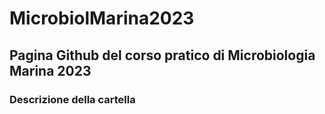 # MicrobiolMarina2023

## Pagina Github del corso pratico di Microbiologia Marina 2023

### Descrizione della cartella

